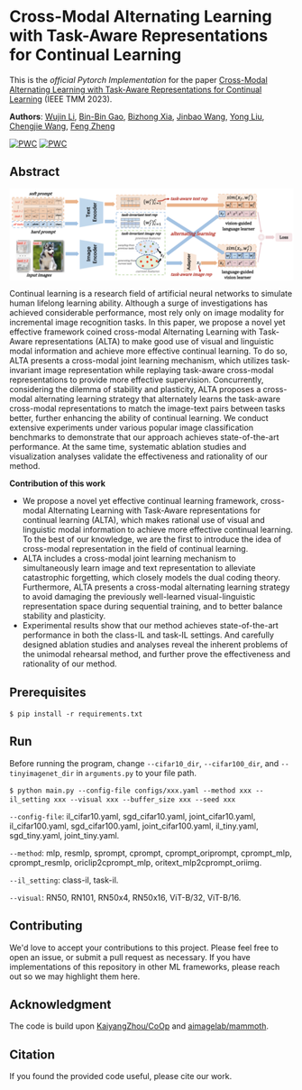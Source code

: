 # Cross-Modal Alternating Learning with Task-Aware Representations for Continual Learning
This is the *official Pytorch Implementation* for the paper [Cross-Modal Alternating Learning with Task-Aware Representations for Continual Learning](https://ieeexplore.ieee.org/document/10347466) (IEEE TMM 2023).

**Authors**: [Wujin Li](https://scholar.google.com/citations?user=QONFCAkAAAAJ&hl=zh-CN&oi=sra), [Bin-Bin Gao](https://scholar.google.com/citations?user=yYviZ-oAAAAJ&hl=zh-CN&oi=sra), [Bizhong Xia](), [Jinbao Wang](https://scholar.google.com/citations?hl=zh-CN&user=qI80ipUAAAAJ&view_op=list_works&sortby=pubdate), [Yong Liu](https://scholar.google.com/citations?user=aqvFa1EAAAAJ&hl=zh-CN&oi=sra), [Chengjie Wang](https://scholar.google.com/citations?user=fqte5H4AAAAJ&hl=zh-CN), [Feng Zheng](https://scholar.google.com/citations?hl=zh-CN&user=PcmyXHMAAAAJ&view_op=list_works&sortby=pubdate)

[![PWC](https://img.shields.io/endpoint.svg?url=https://paperswithcode.com/badge/cross-modal-alternating-learning-with-task/continual-learning-on-cifar100-10-tasks)](https://paperswithcode.com/sota/continual-learning-on-cifar100-10-tasks?p=cross-modal-alternating-learning-with-task)
[![PWC](https://img.shields.io/endpoint.svg?url=https://paperswithcode.com/badge/cross-modal-alternating-learning-with-task/continual-learning-on-tiny-imagenet-10tasks)](https://paperswithcode.com/sota/continual-learning-on-tiny-imagenet-10tasks?p=cross-modal-alternating-learning-with-task)

## Abstract
<img align="middle" width="700" src="./pipeline.png">

Continual learning is a research field of artificial neural networks to simulate human lifelong learning ability. Although a surge of investigations has achieved considerable performance, most rely only on image modality for incremental image recognition tasks. In this paper, we propose a novel yet effective framework coined cross-modal Alternating Learning with Task-Aware representations (ALTA) to make good use of visual and linguistic modal information and achieve more effective continual learning. To do so, ALTA presents a cross-modal joint learning mechanism, which utilizes task-invariant image representation while replaying task-aware cross-modal representations to provide more effective supervision. Concurrently, considering the dilemma of stability and plasticity, ALTA proposes a cross-modal alternating learning strategy that alternately learns the task-aware cross-modal representations to match the image-text pairs between tasks better, further enhancing the ability of continual learning. We conduct extensive experiments under various popular image classification benchmarks to demonstrate that our approach achieves state-of-the-art performance. At the same time, systematic ablation studies and visualization analyses validate the effectiveness and rationality of our method.

__Contribution of this work__
- We propose a novel yet effective continual learning framework, cross-modal Alternating Learning with Task-Aware representations for continual learning (ALTA), which makes rational use of visual and linguistic modal information to achieve more effective continual learning. To the best of our knowledge, we are the first to introduce the idea of cross-modal representation in the field of continual learning.
- ALTA includes a cross-modal joint learning mechanism to simultaneously learn image and text representation to alleviate catastrophic forgetting, which closely models the dual coding theory. Furthermore, ALTA presents a cross-modal alternating learning strategy to avoid damaging the previously well-learned visual-linguistic representation space during sequential training, and to better balance stability and plasticity.
- Experimental results show that our method achieves state-of-the-art performance in both the class-IL and task-IL settings. And carefully designed ablation studies and analyses reveal the inherent problems of the unimodal rehearsal method, and further prove the effectiveness and rationality of our method.

## Prerequisites
```
$ pip install -r requirements.txt
```

## Run
Before running the program, change `--cifar10_dir`, `--cifar100_dir`, and `--tinyimagenet_dir` in `arguments.py` to your file path.
```
$ python main.py --config-file configs/xxx.yaml --method xxx --il_setting xxx --visual xxx --buffer_size xxx --seed xxx
```
`--config-file`: il_cifar10.yaml, sgd_cifar10.yaml, joint_cifar10.yaml, il_cifar100.yaml, sgd_cifar100.yaml, joint_cifar100.yaml, il_tiny.yaml, sgd_tiny.yaml, joint_tiny.yaml.

`--method`: mlp, resmlp, sprompt, cprompt, cprompt_oriprompt, cprompt_mlp, cprompt_resmlp, oriclip2cprompt_mlp, oritext_mlp2cprompt_oriimg.

`--il_setting`: class-il, task-il.

`--visual`: RN50, RN101, RN50x4, RN50x16, ViT-B/32, ViT-B/16.


## Contributing
We'd love to accept your contributions to this project. Please feel free to open an issue, or submit a pull request as necessary. If you have implementations of this repository in other ML frameworks, please reach out so we may highlight them here.

## Acknowledgment
The code is build upon [KaiyangZhou/CoOp](https://github.com/KaiyangZhou/CoOp) and [aimagelab/mammoth](https://github.com/aimagelab/mammoth).

## Citation
If you found the provided code useful, please cite our work.


